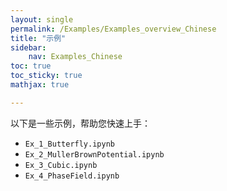 ```yaml
---
layout: single
permalink: /Examples/Examples_overview_Chinese
title: "示例"
sidebar:
    nav: Examples_Chinese
toc: true
toc_sticky: true
mathjax: true

---
```


以下是一些示例，帮助您快速上手：

- `Ex_1_Butterfly.ipynb`
- `Ex_2_MullerBrownPotential.ipynb`
- `Ex_3_Cubic.ipynb`
- `Ex_4_PhaseField.ipynb`
